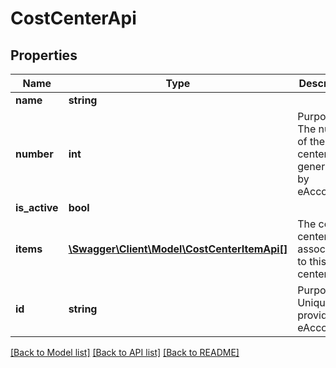 # CostCenterApi

## Properties
Name | Type | Description | Notes
------------ | ------------- | ------------- | -------------
**name** | **string** |  | 
**number** | **int** | Purpose: The number of the cost center generated by eAccounting | [optional] 
**is_active** | **bool** |  | [optional] 
**items** | [**\Swagger\Client\Model\CostCenterItemApi[]**](CostCenterItemApi.md) | The cost center items associated to this cost center | [optional] 
**id** | **string** | Purpose: Unique Id provided by eAccounting | [optional] 

[[Back to Model list]](../../README.md#documentation-for-models) [[Back to API list]](../../README.md#documentation-for-api-endpoints) [[Back to README]](../../README.md)

